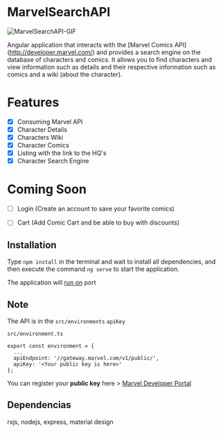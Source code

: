# MarvelSearchAPI

![MarvelSearchAPI-GIF](https://i.ibb.co/h9pnKDx/Marvel-API-minified.gif)

Angular application that interacts with the [Marvel Comics API] (http://developer.marvel.com/) and provides a search engine on the database of characters and comics.
It allows you to find characters and view information such as details and their respective information such as comics and a wiki (about the character).


# Features
- [X] Consuming Marvel API
- [X] Character Details
- [X] Characters Wiki
- [X] Character Comics
- [X] Listing with the link to the HQ's
- [X] Character Search Engine

# Coming Soon
- [ ] Login (Create an account to save your favorite comics)
- [ ] Cart (Add Comic Cart and be able to buy with discounts)


## Installation

Type `npm install` in the terminal and wait to install all dependencies, 
and then execute the command `ng serve` to start the application. 

The application will [run on](http://localhost:4200) port
## Note
 
The API is in the `src/environments` `apiKey` 

`src/environment.ts`
```
export const environment = {
  ...
  apiEndpoint: '//gateway.marvel.com/v1/public/',
  apiKey: '<Your public key is here>'
};
```

You can register your **public key** here > [Marvel Developer Portal](http://developer.marvel.com/)

## Dependencias
rxjs, nodejs, express, material design
